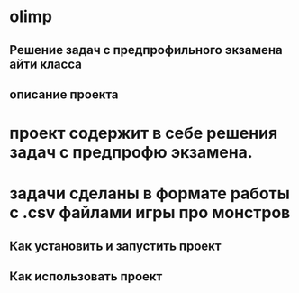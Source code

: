 # olimp
## Решение задач с предпрофильного экзамена айти класса

## описание проекта
# проект содержит в себе решения задач с предпрофю экзамена.
# задачи сделаны в формате работы с .csv файлами игры про монстров
## Как установить и запустить проект
## Как использовать проект
